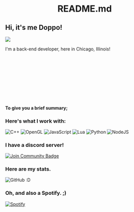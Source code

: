 <h1 div align="center">README.md</div> 


## Hi, it's me Doppo! 

![](https://dcbadge.vercel.app/api/shield/801464843538268210)

I'm a back-end developer, here in Chicago, Illinois!

<br></br>
<br></br>
<br></br>
<br></br>


#### To give you a brief summary;



### Here's what I work with:

![C++](https://img.shields.io/badge/c++-%2300599C.svg?style=for-the-badge&logo=c%2B%2B&logoColor=white)
![OpenGL](https://img.shields.io/badge/OpenGL-%23FFFFFF.svg?style=for-the-badge&logo=opengl)
![JavaScript](https://img.shields.io/badge/javascript-%23323330.svg?style=for-the-badge&logo=javascript&logoColor=%23F7DF1E)
![Lua](https://img.shields.io/badge/lua-%232C2D72.svg?style=for-the-badge&logo=lua&logoColor=white)
![Python](https://img.shields.io/badge/python-3670A0?style=for-the-badge&logo=python&logoColor=ffdd54)
![NodeJS](https://img.shields.io/badge/node.js-6DA55F?style=for-the-badge&logo=node.js&logoColor=white)


### I have a discord server!

<a href="https://discord.gg/47qvjzfpB5"><img src="https://img.shields.io/discord/733027681184251937.svg?style=flat&label=Join%20Community&color=7289DA" alt="Join Community Badge"/></a>







### Here are my stats.

![GitHub :D](https://github-readme-stats.vercel.app/api?username=poet5&show_icons=true&theme=dracula)  







### Oh, and also a Spotify.  ;)


[![Spotify](https://novatorem-j4iwtdeag-poet5.vercel.app/api/spotify)](https://open.spotify.com/user/vj6dymtvb454gh0u20hulgppw)












